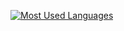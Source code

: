 [![Most Used Languages](https://github-readme-stats.vercel.app/api/top-langs/?username=golubitsky&layout=compact)](https://github.com/anuraghazra/github-readme-stats)
